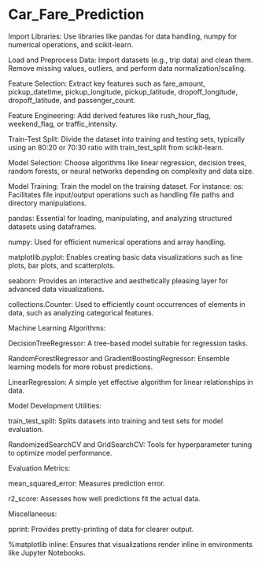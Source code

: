# Car_Fare_Prediction
Import Libraries: Use libraries like pandas for data handling, numpy for numerical operations, and scikit-learn.

Load and Preprocess Data: Import datasets (e.g., trip data) and clean them. Remove missing values, outliers, and perform data normalization/scaling.

Feature Selection: Extract key features such as fare_amount, pickup_datetime, pickup_longitude, pickup_latitude, dropoff_longitude, dropoff_latitude, and passenger_count.

Feature Engineering: Add derived features like rush_hour_flag, weekend_flag, or traffic_intensity.

Train-Test Split: Divide the dataset into training and testing sets, typically using an 80:20 or 70:30 ratio with train_test_split from scikit-learn.

Model Selection: Choose algorithms like linear regression, decision trees, random forests, or neural networks depending on complexity and data size.

Model Training: Train the model on the training dataset. For instance:
os: Facilitates file input/output operations such as handling file paths and directory manipulations.

pandas: Essential for loading, manipulating, and analyzing structured datasets using dataframes.

numpy: Used for efficient numerical operations and array handling.

matplotlib.pyplot: Enables creating basic data visualizations such as line plots, bar plots, and scatterplots.

seaborn: Provides an interactive and aesthetically pleasing layer for advanced data visualizations.

collections.Counter: Used to efficiently count occurrences of elements in data, such as analyzing categorical features.

Machine Learning Algorithms:

DecisionTreeRegressor: A tree-based model suitable for regression tasks.

RandomForestRegressor and GradientBoostingRegressor: Ensemble learning models for more robust predictions.

LinearRegression: A simple yet effective algorithm for linear relationships in data.

Model Development Utilities:

train_test_split: Splits datasets into training and test sets for model evaluation.

RandomizedSearchCV and GridSearchCV: Tools for hyperparameter tuning to optimize model performance.

Evaluation Metrics:

mean_squared_error: Measures prediction error.

r2_score: Assesses how well predictions fit the actual data.

Miscellaneous:

pprint: Provides pretty-printing of data for clearer output.

%matplotlib inline: Ensures that visualizations render inline in environments like Jupyter Notebooks.
